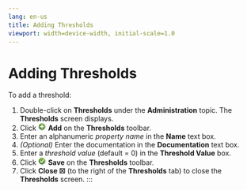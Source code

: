 ```yaml
---
lang: en-us
title: Adding Thresholds
viewport: width=device-width, initial-scale=1.0
---
```


#  Adding Thresholds

To add a threshold:

1.  Double-click on **Thresholds** under the **Administration** topic.
    The **Thresholds** screen displays.
2.  Click ![Add icon](../../../Resources/Images/EM/EMadd.png "Add icon")
    **Add** on the **Thresholds** toolbar.
3.  Enter an alphanumeric *property name* in the **Name** text box.
4.  *(Optional)* Enter the documentation in the
    **Documentation** text box.
5.  Enter a *threshold value* (default = 0) in the **Threshold Value**
    box.
6.  Click ![Save     icon](../../../Resources/Images/EM/EMsave.png "Save icon") **Save**
    on the **Thresholds** toolbar.
7.  Click **Close ☒** (to the right of the **Thresholds** tab) to close
    the **Thresholds** screen.
:::

 

